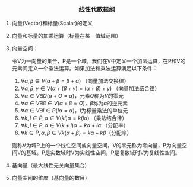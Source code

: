 ### <center>线性代数提纲</center>

1. 向量(Vector)和标量(Scalar)的定义

2. 向量和标量的加乘运算（标量在某一值域范围）

3. 向量空间：

    令V为一向量的集合，P是一个域。我们在V中定义一个加法运算，在P和V的元素间定义一个乘法运算。如果加法和乘法运算满足以下条件：
    
    1. $\forall \alpha,\beta \in V (\alpha + \beta = \beta + \alpha)$ （向量加法交换律）
    2. $\forall \alpha,\beta,\gamma \in V (\alpha+(\beta+\gamma)=(\alpha+\beta)+\gamma)$ （向量加法结合律）
    3. $\forall \alpha \in V \exists O (\alpha+O=\alpha)$，元素$O$称为$V$的零元
    4. $\forall \alpha \in V \exists \beta \in V (\alpha + \beta = O)$，$\beta$称为$\alpha$的逆元素
    5. $\forall \alpha \in V \exists I \in P (I\alpha = \alpha)$，$I$为标量乘法的单位元
    6. $\forall k,l \in P,\alpha \in V (kl)\alpha=k(l\alpha)$ （乘法结合律）
    7. $\forall k,l \in P,\alpha \in V (k+l)\alpha=k\alpha+l\alpha$ （分配率）
    8. $\forall k \in P,\alpha,\beta \in V k(\alpha+\beta)=k\alpha+k\beta$（分配率）

    则称V为域P上的一个线性空间或向量空间，V的零元称为零向量，P为向量空间V的基域。P是实数域时V为实线性空间，P是复数域时V为复线性空间。

4. 基向量（最大线性无关向量集合)

5. 向量空间的维度（基向量的数目）



